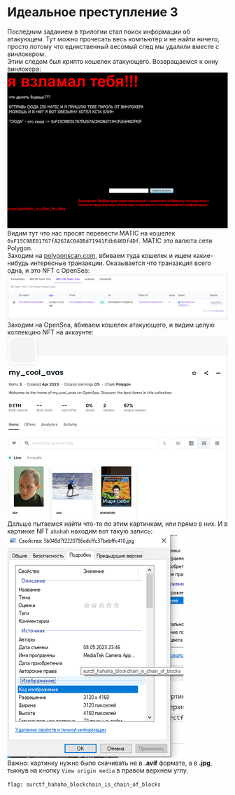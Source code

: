 # Идеальное преступление 3
Последним заданием в трилогии стал поиск информации об атакующем. Тут можно прочесать весь компьютер и не найти ничего, просто потому что единственный весомый след мы удалили вместе с винлокером.  
Этим следом был крипто кошелек атакующего. Возвращаемся к окну винлокера:  
![изображение](pic/1.png)  
Видим тут что нас просят перевести MATIC на кошелек `0xF15C98E01767fA267AC04DBd71941Fdb646Df4Df`. MATIC это валюта сети Polygon.  
Заходим на [polygonscan.com](https://polygonscan.com), вбиваем туда кошелек и ищем какие-нибудь интересные транзакции. Оказывается что транзакция всего одна, и это NFT с OpenSea:  
![изображение](pic/2.png)
Заходим на OpenSea, вбиваем кошелек атакующего, и видим целую коллекцию NFT на аккаунте:  
![изображение](pic/3.png)  
Дальше пытаемся найти что-то по этим картинкам, или прямо в них. И в картинке NFT `ahahah` находим вот такую запись:  
![изображение](pic/4.png)  
Важно: картинку нужно было скачивать не в **.avif** формате, а в **.jpg**, тыкнув на кнопку `View origin media` в правом верхнем углу.

`flag: surctf_hahaha_blockchain_is_chain_of_blocks`
